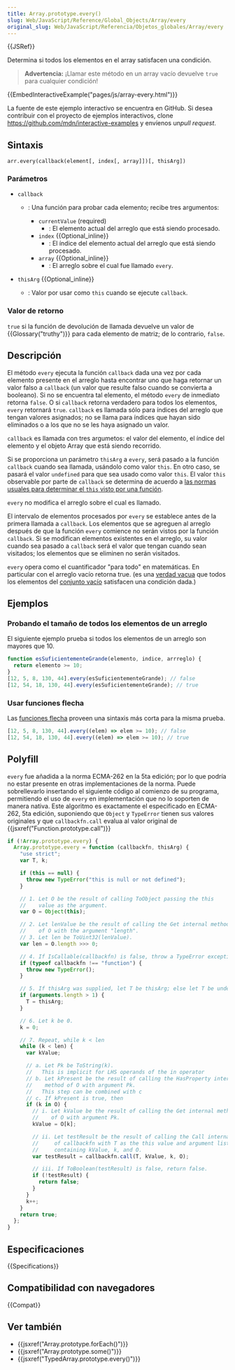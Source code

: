 ```yaml
---
title: Array.prototype.every()
slug: Web/JavaScript/Reference/Global_Objects/Array/every
original_slug: Web/JavaScript/Referencia/Objetos_globales/Array/every
---
```


{{JSRef}}

Determina si todos los elementos en el array satisfacen una condición.

> **Advertencia:** ¡Llamar este método en un array vacío devuelve `true` para cualquier condición!

{{EmbedInteractiveExample("pages/js/array-every.html")}}

La fuente de este ejemplo interactivo se encuentra en GitHub. Si desea contribuir con el proyecto de ejemplos interactivos, clone <https://github.com/mdn/interactive-examples> y envíenos un*pull* _request_.

## Sintaxis

```
arr.every(callback(element[, index[, array]])[, thisArg])
```

### Parámetros

- `callback`

  - : Una función para probar cada elemento; recibe tres argumentos:

    - `currentValue` (required)
      - : El elemento actual del arreglo que está siendo procesado.
    - `index` {{Optional_inline}}
      - : El índice del elemento actual del arreglo que está siendo procesado.
    - `array` {{Optional_inline}}
      - : El arreglo sobre el cual fue llamado `every`.

- `thisArg` {{Optional_inline}}
  - : Valor por usar como `this` cuando se ejecute `callback`.

### Valor de retorno

`true` si la función de devolución de llamada devuelve un valor de {{Glossary("truthy")}} para cada elemento de matriz; de lo contrario, `false`.

## Descripción

El método `every` ejecuta la función `callback` dada una vez por cada elemento presente en el arreglo hasta encontrar uno que haga retornar un valor falso a `callback` (un valor que resulte falso cuando se convierta a booleano). Si no se encuentra tal elemento, el método `every` de inmediato retorna `false`. O si `callback` retorna verdadero para todos los elementos, `every` retornará `true`. `callback` es llamada sólo para índices del arreglo que tengan valores asignados; no se llama para índices que hayan sido eliminados o a los que no se les haya asignado un valor.

`callback` es llamada con tres argumetos: el valor del elemento, el índice del elemento y el objeto Array que está siendo recorrido.

Si se proporciona un parámetro `thisArg` a `every`, será pasado a la función `callback` cuando sea llamada, usándolo como valor `this`. En otro caso, se pasará el valor `undefined` para que sea usado como valor `this`. El valor `this` observable por parte de `callback` se determina de acuerdo a [las normas usuales para determinar el `this` visto por una función](/es/docs/Web/JavaScript/Reference/Operators/this).

`every` no modifica el arreglo sobre el cual es llamado.

El intervalo de elementos procesados por `every` se establece antes de la primera llamada a `callback`. Los elementos que se agreguen al arreglo después de que la función `every` comience no serán vistos por la función `callback`. Si se modifican elementos existentes en el arreglo, su valor cuando sea pasado a `callback` será el valor que tengan cuando sean visitados; los elementos que se eliminen no serán visitados.

`every` opera como el cuantificador "para todo" en matemáticas. En particular con el arreglo vacío retorna true. (es una [verdad vacua](http://en.wikipedia.org/wiki/Vacuous_truth#Vacuous_truths_in_mathematics) que todos los elementos del [conjunto vacío](http://en.wikipedia.org/wiki/Empty_set#Common_problems) satisfacen una condición dada.)

## Ejemplos

### Probando el tamaño de todos los elementos de un arreglo

El siguiente ejemplo prueba si todos los elementos de un arreglo son mayores que 10.

```js
function esSuficientementeGrande(elemento, indice, arrreglo) {
  return elemento >= 10;
}
[12, 5, 8, 130, 44].every(esSuficientementeGrande); // false
[12, 54, 18, 130, 44].every(esSuficientementeGrande); // true
```

### Usar funciones flecha

Las [funciones flecha](/es/docs/Web/JavaScript/Reference/Functions/Arrow_functions) proveen una sintaxis más corta para la misma prueba.

```js
[12, 5, 8, 130, 44].every((elem) => elem >= 10); // false
[12, 54, 18, 130, 44].every((elem) => elem >= 10); // true
```

## Polyfill

`every` fue añadida a la norma ECMA-262 en la 5ta edición; por lo que podría no estar presente en otras implementaciones de la norma. Puede sobrellevarlo insertando el siguiente código al comienzo de su programa, permitiendo el uso de `every` en implementación que no lo soporten de manera nativa. Este algoritmo es exactamente el especificado en ECMA-262, 5ta edición, suponiendo que `Object` y `TypeError` tienen sus valores originales y que `callbackfn.call` evalua al valor original de {{jsxref("Function.prototype.call")}}

```js
if (!Array.prototype.every) {
  Array.prototype.every = function (callbackfn, thisArg) {
    "use strict";
    var T, k;

    if (this == null) {
      throw new TypeError("this is null or not defined");
    }

    // 1. Let O be the result of calling ToObject passing the this
    //    value as the argument.
    var O = Object(this);

    // 2. Let lenValue be the result of calling the Get internal method
    //    of O with the argument "length".
    // 3. Let len be ToUint32(lenValue).
    var len = O.length >>> 0;

    // 4. If IsCallable(callbackfn) is false, throw a TypeError exception.
    if (typeof callbackfn !== "function") {
      throw new TypeError();
    }

    // 5. If thisArg was supplied, let T be thisArg; else let T be undefined.
    if (arguments.length > 1) {
      T = thisArg;
    }

    // 6. Let k be 0.
    k = 0;

    // 7. Repeat, while k < len
    while (k < len) {
      var kValue;

      // a. Let Pk be ToString(k).
      //   This is implicit for LHS operands of the in operator
      // b. Let kPresent be the result of calling the HasProperty internal
      //    method of O with argument Pk.
      //   This step can be combined with c
      // c. If kPresent is true, then
      if (k in O) {
        // i. Let kValue be the result of calling the Get internal method
        //    of O with argument Pk.
        kValue = O[k];

        // ii. Let testResult be the result of calling the Call internal method
        //     of callbackfn with T as the this value and argument list
        //     containing kValue, k, and O.
        var testResult = callbackfn.call(T, kValue, k, O);

        // iii. If ToBoolean(testResult) is false, return false.
        if (!testResult) {
          return false;
        }
      }
      k++;
    }
    return true;
  };
}
```

## Especificaciones

{{Specifications}}

## Compatibilidad con navegadores

{{Compat}}

## Ver también

- {{jsxref("Array.prototype.forEach()")}}
- {{jsxref("Array.prototype.some()")}}
- {{jsxref("TypedArray.prototype.every()")}}
